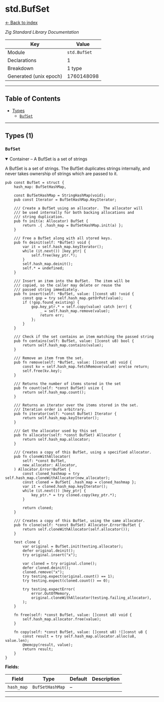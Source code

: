 # std.BufSet

[← Back to index](index.md)

*Zig Standard Library Documentation*

| Key | Value |
| --- | --- |
| Module | `std.BufSet` |
| Declarations | 1 |
| Breakdown | 1 type |
| Generated (unix epoch) | 1760148098 |

---

## Table of Contents

- [Types](#types)
  - [`BufSet`](#type-bufset)

---

## Types (1)

### <a id="type-bufset"></a>`BufSet`

<details class="declaration-card" open>
<summary>Container – A BufSet is a set of strings</summary>

A BufSet is a set of strings.  The BufSet duplicates
strings internally, and never takes ownership of strings
which are passed to it.

```zig
pub const BufSet = struct {
    hash_map: BufSetHashMap,

    const BufSetHashMap = StringHashMap(void);
    pub const Iterator = BufSetHashMap.KeyIterator;

    /// Create a BufSet using an allocator.  The allocator will
    /// be used internally for both backing allocations and
    /// string duplication.
    pub fn init(a: Allocator) BufSet {
        return .{ .hash_map = BufSetHashMap.init(a) };
    }

    /// Free a BufSet along with all stored keys.
    pub fn deinit(self: *BufSet) void {
        var it = self.hash_map.keyIterator();
        while (it.next()) |key_ptr| {
            self.free(key_ptr.*);
        }
        self.hash_map.deinit();
        self.* = undefined;
    }

    /// Insert an item into the BufSet.  The item will be
    /// copied, so the caller may delete or reuse the
    /// passed string immediately.
    pub fn insert(self: *BufSet, value: []const u8) !void {
        const gop = try self.hash_map.getOrPut(value);
        if (!gop.found_existing) {
            gop.key_ptr.* = self.copy(value) catch |err| {
                _ = self.hash_map.remove(value);
                return err;
            };
        }
    }

    /// Check if the set contains an item matching the passed string
    pub fn contains(self: BufSet, value: []const u8) bool {
        return self.hash_map.contains(value);
    }

    /// Remove an item from the set.
    pub fn remove(self: *BufSet, value: []const u8) void {
        const kv = self.hash_map.fetchRemove(value) orelse return;
        self.free(kv.key);
    }

    /// Returns the number of items stored in the set
    pub fn count(self: *const BufSet) usize {
        return self.hash_map.count();
    }

    /// Returns an iterator over the items stored in the set.
    /// Iteration order is arbitrary.
    pub fn iterator(self: *const BufSet) Iterator {
        return self.hash_map.keyIterator();
    }

    /// Get the allocator used by this set
    pub fn allocator(self: *const BufSet) Allocator {
        return self.hash_map.allocator;
    }

    /// Creates a copy of this BufSet, using a specified allocator.
    pub fn cloneWithAllocator(
        self: *const BufSet,
        new_allocator: Allocator,
    ) Allocator.Error!BufSet {
        const cloned_hashmap = try self.hash_map.cloneWithAllocator(new_allocator);
        const cloned = BufSet{ .hash_map = cloned_hashmap };
        var it = cloned.hash_map.keyIterator();
        while (it.next()) |key_ptr| {
            key_ptr.* = try cloned.copy(key_ptr.*);
        }

        return cloned;
    }

    /// Creates a copy of this BufSet, using the same allocator.
    pub fn clone(self: *const BufSet) Allocator.Error!BufSet {
        return self.cloneWithAllocator(self.allocator());
    }

    test clone {
        var original = BufSet.init(testing.allocator);
        defer original.deinit();
        try original.insert("x");

        var cloned = try original.clone();
        defer cloned.deinit();
        cloned.remove("x");
        try testing.expect(original.count() == 1);
        try testing.expect(cloned.count() == 0);

        try testing.expectError(
            error.OutOfMemory,
            original.cloneWithAllocator(testing.failing_allocator),
        );
    }

    fn free(self: *const BufSet, value: []const u8) void {
        self.hash_map.allocator.free(value);
    }

    fn copy(self: *const BufSet, value: []const u8) ![]const u8 {
        const result = try self.hash_map.allocator.alloc(u8, value.len);
        @memcpy(result, value);
        return result;
    }
}
```

**Fields:**

| Field | Type | Default | Description |
|-------|------|---------|-------------|
| `hash_map` | `BufSetHashMap` | – | |

</details>

---

